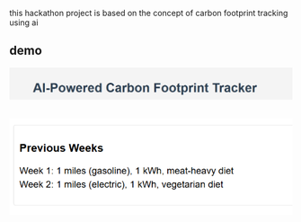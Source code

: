this hackathon project is based on the concept of carbon footprint tracking using ai
## demo
![sampleimg](media/img1.png)
##
![sampleimg](media/img2.png)
